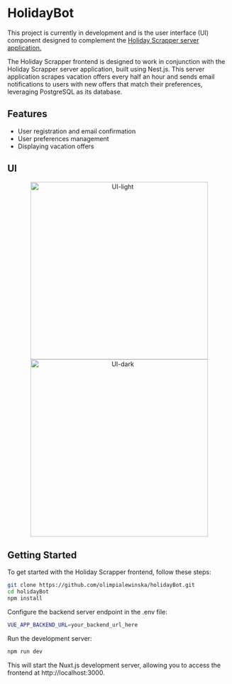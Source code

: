 # HolidayBot
This project is currently in development and is the user interface (UI) component designed to complement the [Holiday Scrapper server application.](https://github.com/olimpialewinska/holiday-scrapper)

The Holiday Scrapper frontend is designed to work in conjunction with the Holiday Scrapper server application, built using Nest.js. This server application scrapes vacation offers every half an hour and sends email notifications to users with new offers that match their preferences, leveraging PostgreSQL as its database.

## Features
- User registration and email confirmation
- User preferences management
- Displaying vacation offers

## UI
<p align="center">
<img width="400" alt="UI-light" src="https://github.com/olimpialewinska/holidayBot/assets/100933608/2cce6984-fb87-4b21-b0b5-21f6bd86af48">
<img width="400" alt="UI-dark" src="https://github.com/olimpialewinska/holidayBot/assets/100933608/481aec95-b143-4748-a977-7cfe086ee667">
</p>


## Getting Started
To get started with the Holiday Scrapper frontend, follow these steps:
```bash
git clone https://github.com/olimpialewinska/holidayBot.git
cd holidayBot
npm install
```
Configure the backend server endpoint in the .env file:
```bash
VUE_APP_BACKEND_URL=your_backend_url_here
```
Run the development server:
```bash 
npm run dev
```
This will start the Nuxt.js development server, allowing you to access the frontend at http://localhost:3000.
